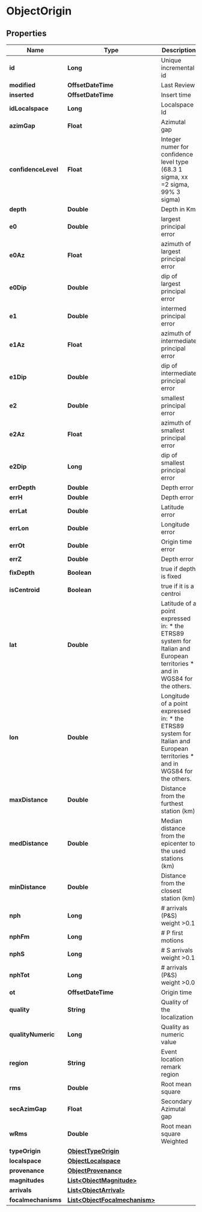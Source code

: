 

# ObjectOrigin


## Properties

| Name | Type | Description | Notes |
|------------ | ------------- | ------------- | -------------|
|**id** | **Long** | Unique incremental id | bigint(20) |  [optional] [readonly] |
|**modified** | **OffsetDateTime** | Last Review | timestamp |  [optional] [readonly] |
|**inserted** | **OffsetDateTime** | Insert time | timestamp |  [optional] [readonly] |
|**idLocalspace** | **Long** | Localspace Id | bigint(19) |  [optional] |
|**azimGap** | **Float** | Azimutal gap | float4 |  [optional] |
|**confidenceLevel** | **Float** | Integer numer for confidence level type (68.3 1 sigma, xx &#x3D;2 sigma, 99% 3 sigma) | decimal(5.2) |  [optional] |
|**depth** | **Double** | Depth in Km | double |  |
|**e0** | **Double** | largest principal error | double |  [optional] |
|**e0Az** | **Float** | azimuth of largest principal error | double |  [optional] |
|**e0Dip** | **Double** | dip of largest principal error | double |  [optional] |
|**e1** | **Double** | intermed principal error | double |  [optional] |
|**e1Az** | **Float** | azimuth of intermediate principal error | double |  [optional] |
|**e1Dip** | **Double** | dip of intermediate principal error | double |  [optional] |
|**e2** | **Double** | smallest principal error | double |  [optional] |
|**e2Az** | **Float** | azimuth of smallest principal error | double |  [optional] |
|**e2Dip** | **Long** | dip of smallest principal error | double |  [optional] |
|**errDepth** | **Double** | Depth error | double |  [optional] |
|**errH** | **Double** | Depth error | double |  [optional] |
|**errLat** | **Double** | Latitude error | double |  [optional] |
|**errLon** | **Double** | Longitude error | double |  [optional] |
|**errOt** | **Double** | Origin time error | double |  [optional] |
|**errZ** | **Double** | Depth error | double |  [optional] |
|**fixDepth** | **Boolean** | true if depth is fixed | boolean |  [optional] |
|**isCentroid** | **Boolean** | true if it is a centroi | boolean |  [optional] |
|**lat** | **Double** | Latitude of a point expressed in:  * the ETRS89 system for Italian and European territories * and in WGS84 for the others. |  |
|**lon** | **Double** | Longitude of a point expressed in:  * the ETRS89 system for Italian and European territories * and in WGS84 for the others. |  |
|**maxDistance** | **Double** | Distance from the furthest station (km) | double |  [optional] |
|**medDistance** | **Double** | Median distance from the epicenter to the used stations (km) | double |  [optional] |
|**minDistance** | **Double** | Distance from the closest station (km) | double |  [optional] |
|**nph** | **Long** | # arrivals (P&amp;S) weight &gt;0.1 | int(11) |  [optional] |
|**nphFm** | **Long** | # P first motions | int(11) |  [optional] |
|**nphS** | **Long** | # S arrivals weight &gt;0.1 | int(11) |  [optional] |
|**nphTot** | **Long** | # arrivals (P&amp;S) weight &gt;0.0 | int(11) |  [optional] |
|**ot** | **OffsetDateTime** | Origin time | datetime(3) |  |
|**quality** | **String** | Quality of the localization | char(2) |  [optional] |
|**qualityNumeric** | **Long** | Quality as numeric value | int(10) |  [optional] |
|**region** | **String** | Event location remark region | varchar(255) |  [optional] |
|**rms** | **Double** | Root mean square | double |  [optional] |
|**secAzimGap** | **Float** | Secondary Azimutal gap | double |  [optional] |
|**wRms** | **Double** | Root mean square Weighted | double |  [optional] |
|**typeOrigin** | [**ObjectTypeOrigin**](ObjectTypeOrigin.md) |  |  [optional] |
|**localspace** | [**ObjectLocalspace**](ObjectLocalspace.md) |  |  [optional] |
|**provenance** | [**ObjectProvenance**](ObjectProvenance.md) |  |  [optional] |
|**magnitudes** | [**List&lt;ObjectMagnitude&gt;**](ObjectMagnitude.md) |  |  [optional] |
|**arrivals** | [**List&lt;ObjectArrival&gt;**](ObjectArrival.md) |  |  [optional] |
|**focalmechanisms** | [**List&lt;ObjectFocalmechanism&gt;**](ObjectFocalmechanism.md) |  |  [optional] |



